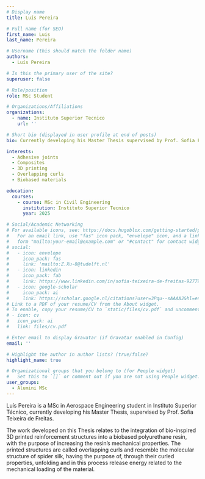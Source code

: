 ```yaml
---
# Display name
title: Luís Pereira

# Full name (for SEO)
first_name: Luis
last_name: Pereira

# Username (this should match the folder name)
authors:
  - Luís Pereira

# Is this the primary user of the site?
superuser: false

# Role/position
role: MSc Student

# Organizations/Affiliations
organizations:
  - name: Instituto Superior Tecnico
    url: ''

# Short bio (displayed in user profile at end of posts)
bio: Currently developing his Master Thesis supervised by Prof. Sofia Freitas, Luís Pereira is a Aerospace Engineering student currently researching the reinforcement of biobased materials through bio inspired 3D-printed structures.

interests:
  - Adhesive joints
  - Composites
  - 3D printing
  - Overlapping curls
  - Biobased materials

education:
  courses:
    - course: MSc in Civil Engineering
      institution: Instituto Superior Tecnico
      year: 2025

# Social/Academic Networking
# For available icons, see: https://docs.hugoblox.com/getting-started/page-builder/#icons
#   For an email link, use "fas" icon pack, "envelope" icon, and a link in the
#   form "mailto:your-email@example.com" or "#contact" for contact widget.
# social:
#   - icon: envelope
#     icon_pack: fas
#     link: 'mailto:Z.Xu-8@tudelft.nl'
#   - icon: linkedin
#     icon_pack: fab
#     link: https://www.linkedin.com/in/sofia-teixeira-de-freitas-9277941b/?originalSubdomain=nl
#   - icon: google-scholar
#     icon_pack: ai
#     link: https://scholar.google.nl/citations?user=3Pqu--sAAAAJ&hl=en
# Link to a PDF of your resume/CV from the About widget.
# To enable, copy your resume/CV to `static/files/cv.pdf` and uncomment the lines below.
# - icon: cv
#   icon_pack: ai
#   link: files/cv.pdf

# Enter email to display Gravatar (if Gravatar enabled in Config)
email: ''

# Highlight the author in author lists? (true/false)
highlight_name: true

# Organizational groups that you belong to (for People widget)
#   Set this to `[]` or comment out if you are not using People widget.
user_groups:
  - Alumini MSc
---
```


Luís Pereira is a MSc in Aerospace Engineering student in Instituto Superior Técnico, currently developing his Master Thesis, supervised by Prof. Sofia Teixeira de Freitas.  

The work developed on this Thesis relates to the integration of bio-inspired 3D printed reinforcement structures into a biobased polyurethane resin, with the purpose of increasing the resin’s mechanical properties. The printed structures are called overlapping curls and resemble the molecular structure of spider silk, having the purpose of, through their curled properties, unfolding and in this process release energy related to the mechanical loading of the material. 
